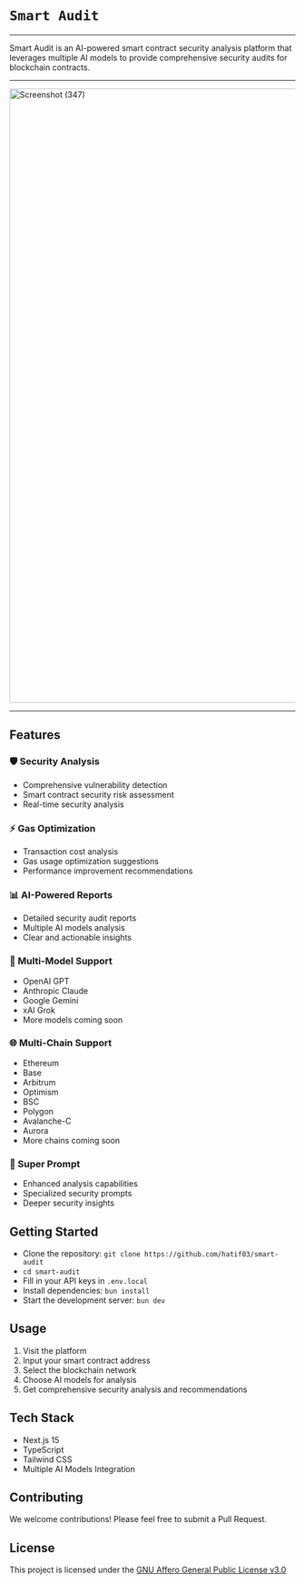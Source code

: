 # `Smart Audit`
----------------------------------------

Smart Audit is an AI-powered smart contract security analysis platform that leverages multiple AI models to provide comprehensive security audits for blockchain contracts.

----------------------------------------


<img width="1920" height="1080" alt="Screenshot (347)" src="https://github.com/user-attachments/assets/c548528e-2ded-4060-9f20-687711f6dbd0" />


----------------------------------------


## Features

### 🛡️ Security Analysis
- Comprehensive vulnerability detection
- Smart contract security risk assessment
- Real-time security analysis

### ⚡ Gas Optimization
- Transaction cost analysis
- Gas usage optimization suggestions
- Performance improvement recommendations

### 📊 AI-Powered Reports
- Detailed security audit reports
- Multiple AI models analysis
- Clear and actionable insights

### 🔄 Multi-Model Support
- OpenAI GPT
- Anthropic Claude
- Google Gemini
- xAI Grok
- More models coming soon

### 🌐 Multi-Chain Support
- Ethereum
- Base
- Arbitrum
- Optimism
- BSC
- Polygon
- Avalanche-C
- Aurora
- More chains coming soon

### 🚀 Super Prompt
- Enhanced analysis capabilities
- Specialized security prompts
- Deeper security insights

## Getting Started
- Clone the repository: ``git clone https://github.com/hatif03/smart-audit``
- ``cd smart-audit``
- Fill in your API keys in `.env.local`
- Install dependencies: ``bun install``
- Start the development server: ``bun dev``


## Usage

1. Visit the platform
2. Input your smart contract address
3. Select the blockchain network
4. Choose AI models for analysis
5. Get comprehensive security analysis and recommendations

## Tech Stack

- Next.js 15
- TypeScript
- Tailwind CSS
- Multiple AI Models Integration

## Contributing

We welcome contributions! Please feel free to submit a Pull Request.

## License

This project is licensed under the [GNU Affero General Public License v3.0](LICENSE)

